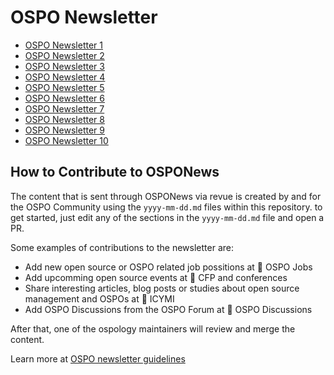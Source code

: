 # OSPO Newsletter

* [OSPO Newsletter 1](https://www.getrevue.co/profile/osponews/issues/ospo-news-from-the-todo-group-690003)
* [OSPO Newsletter 2](https://www.getrevue.co/profile/osponews/issues/ospo-news-from-the-todo-group-issue-2-702408)
* [OSPO Newsletter 3](https://www.getrevue.co/profile/osponews/issues/ospo-news-from-the-todo-group-issue-3-743456)
* [OSPO Newsletter 4](https://www.getrevue.co/profile/osponews/issues/ospo-news-from-the-todo-group-issue-4-784477)
* [OSPO Newsletter 5](https://www.getrevue.co/profile/osponews/issues/ospo-news-from-the-todo-group-issue-5-829053)
* [OSPO Newsletter 6](https://www.getrevue.co/profile/osponews/issues/ospo-news-from-the-todo-group-issue-6-908658)
* [OSPO Newsletter 7](https://www.getrevue.co/profile/osponews/issues/ospo-news-from-the-todo-group-issue-7-959516)
* [OSPO Newsletter 8](https://www.getrevue.co/profile/osponews/issues/ospo-news-from-the-todo-group-issue-8-1006062)
* [OSPO Newsletter 9](https://www.getrevue.co/profile/osponews/issues/ospo-news-from-the-todo-group-issue-9-1052380)
* [OSPO Newsletter 10](https://www.getrevue.co/profile/osponews/issues/ospo-news-from-the-todo-group-issue-10-1097933)

## How to Contribute to OSPONews

The content that is sent through OSPONews via revue is created by and for the OSPO Community using the `yyyy-mm-dd.md` files within this repository. to get started, just edit any of the sections in the `yyyy-mm-dd.md` file and open a PR. 

Some examples of contributions to the newsletter are:

* Add new open source or OSPO related job possitions at 🧳 OSPO Jobs
* Add upcomming open source events at 🚀 CFP and conferences
* Share interesting articles, blog posts or studies about open source management and OSPOs at 📌 ICYMI
* Add OSPO Discussions from the OSPO Forum at 🙋 OSPO Discussions

After that, one of the ospology maintainers will review and merge the content.

Learn more at [OSPO newsletter guidelines](https://github.com/todogroup/ospology/blob/main/newsletter/newsletter-guidelines.md)
